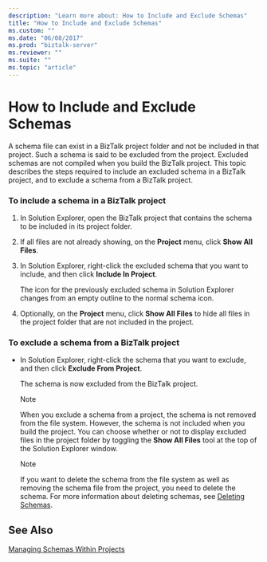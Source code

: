```yaml
---
description: "Learn more about: How to Include and Exclude Schemas"
title: "How to Include and Exclude Schemas"
ms.custom: ""
ms.date: "06/08/2017"
ms.prod: "biztalk-server"
ms.reviewer: ""
ms.suite: ""
ms.topic: "article"
---
```

# How to Include and Exclude Schemas
A schema file can exist in a BizTalk project folder and not be included in that project. Such a schema is said to be excluded from the project. Excluded schemas are not compiled when you build the BizTalk project. This topic describes the steps required to include an excluded schema in a BizTalk project, and to exclude a schema from a BizTalk project.  
  
### To include a schema in a BizTalk project  
  
1.  In Solution Explorer, open the BizTalk project that contains the schema to be included in its project folder.  
  
2.  If all files are not already showing, on the **Project** menu, click **Show All Files**.  
  
3.  In Solution Explorer, right-click the excluded schema that you want to include, and then click **Include In Project**.  
  
     The icon for the previously excluded schema in Solution Explorer changes from an empty outline to the normal schema icon.  
  
4.  Optionally, on the **Project** menu, click **Show All Files** to hide all files in the project folder that are not included in the project.  
  
### To exclude a schema from a BizTalk project  
  
-   In Solution Explorer, right-click the schema that you want to exclude, and then click **Exclude From Project**.  
  
     The schema is now excluded from the BizTalk project.  
  
    > [!NOTE]
    >  When you exclude a schema from a project, the schema is not removed from the file system. However, the schema is not included when you build the project. You can choose whether or not to display excluded files in the project folder by toggling the **Show All Files** tool at the top of the Solution Explorer window.  
  
    > [!NOTE]
    >  If you want to delete the schema from the file system as well as removing the schema file from the project, you need to delete the schema. For more information about deleting schemas, see [Deleting Schemas](../core/how-to-delete-schemas.md).  
  
## See Also  
 [Managing Schemas Within Projects](../core/managing-schemas-within-projects.md)
